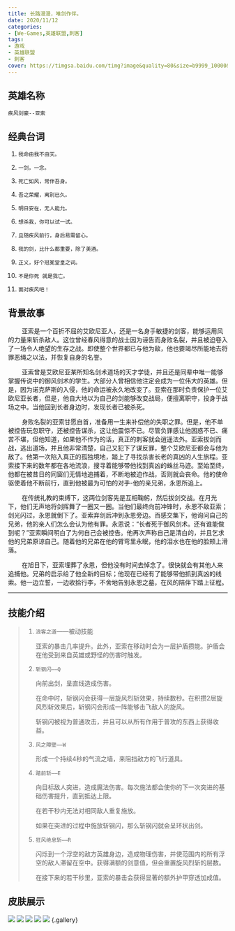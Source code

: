 ```yaml
---
title: 长路漫漫，唯剑作伴。
date: 2020/11/12
categories:
- [We-Games,英雄联盟,刺客]
tags:
- 游戏
- 英雄联盟
- 刺客
cover: https://timgsa.baidu.com/timg?image&quality=80&size=b9999_10000&sec=1605268594856&di=cd1eed5339c2b5e3edf15a304d5df6b4&imgtype=0&src=http%3A%2F%2Fimg1.replays.net%2Flol.replays.net%2Fuploads%2Fbody%2F2017%2F01%2F1484544071nDG.jpg
---
```

## 英雄名称

`疾风剑豪--亚索`

## 经典台词

1. `我命由我不由天。`

2. `一剑，一念。`

3. `死亡如风，常伴吾身。`

4. `吾之荣耀，离别已久。`

5. `明日安在，无人能允。`

6. `想杀我，你可以试一试。`

7. `且随疾风前行，身后易需留心。`

8. `我的剑，比什么都重要，除了美酒。`

9. `正义，好个冠冕堂皇之词。`

10. `不是你死 就是我亡。`

11. `面对疾风吧！`
## 背景故事

&nbsp;&nbsp;&nbsp;&nbsp;&nbsp;&nbsp;&nbsp;&nbsp;亚索是一个百折不屈的艾欧尼亚人，还是一名身手敏捷的剑客，能够运用风的力量来斩杀敌人。这位曾经春风得意的战士因为诬告而身败名裂，并且被迫卷入了一场令人绝望的生存之战。即使整个世界都已与他为敌，他也要竭尽所能地去将罪恶绳之以法，并恢复自身的名誉。

&nbsp;&nbsp;&nbsp;&nbsp;&nbsp;&nbsp;&nbsp;&nbsp;亚索曾是艾欧尼亚某所知名剑术道场的天才学徒，并且还是同辈中唯一能够掌握传说中的御风剑术的学生。大部分人曾相信他注定会成为一位伟大的英雄。但是，因为诺克萨斯的入侵，他的命运被永久地改变了。亚索在那时负责保护一位艾欧尼亚长者，但是，他自大地以为自己的剑能够改变战局，便擅离职守，投身于战场之中。当他回到长者身边时，发现长者已被杀死。

&nbsp;&nbsp;&nbsp;&nbsp;&nbsp;&nbsp;&nbsp;&nbsp;身败名裂的亚索甘愿自首，准备用一生来补偿他的失职之罪。但是，他不单被控告玩忽职守，还被控告谋杀，这让他震惊不已。尽管负罪感让他困惑不已、痛苦不堪，但他知道，如果他不作为的话，真正的刺客就会逍遥法外。亚索拔剑而战，逃出道场，并且他非常清楚，自己又犯下了谋反罪，整个艾欧尼亚都会与他为敌了。他第一次陷入真正的孤独境地，踏上了寻找杀害长老的真凶的人生旅程。亚索接下来的数年都在各地流浪，搜寻着能够带他找到真凶的蛛丝马迹。至始至终，他都在被昔日的同窗们无情地追捕着，不断地被迫作战，否则就会丧命。他的使命驱使着他不断前行，直到他被最为可怕的对手-他的亲兄弟，永恩所追上。

&nbsp;&nbsp;&nbsp;&nbsp;&nbsp;&nbsp;&nbsp;&nbsp;在传统礼教的束缚下，这两位剑客先是互相鞠躬，然后拔剑交战。在月光下，他们无声地将剑挥舞了一圈又一圈。当他们最终向前冲锋时，永恩不敌亚索；剑光闪过，永恩就倒下了。亚索弃剑后冲到永恩旁边。百感交集下，他询问自己的兄弟，他的亲人们怎么会认为他有罪。永恩说：“长者死于御风剑术。还有谁能做到呢？”亚索瞬间明白了为何自己会被控告。他再次声称自己是清白的，并且乞求他的兄弟原谅自己。随着他的兄弟在他的臂弯里永眠，他的泪水也在他的脸颊上滑落。

&nbsp;&nbsp;&nbsp;&nbsp;&nbsp;&nbsp;&nbsp;&nbsp;在旭日下，亚索埋葬了永恩，但他没有时间去悼念了。很快就会有其他人来追捕他。兄弟的启示给了他全新的目标；他现在已经有了能够带他抓到真凶的线索。他一边立誓，一边收拾行李，不舍地告别永恩之墓，在风的陪伴下踏上征程。

------

## 技能介绍

> 1. `浪客之道`——被动技能
>
>    亚索的暴击几率提升。此外，亚索在移动时会为一层护盾攒能。护盾会在他受到来自英雄或野怪的伤害时触发。
>
> 2. `斩钢闪——Q`
>
>    向前出剑，呈直线造成伤害。
>
>    在命中时，斩钢闪会获得一层旋风烈斩效果，持续数秒。在积攒2层旋风烈斩效果后，斩钢闪会形成一阵能够击飞敌人的旋风。
>
>    斩钢闪被视为普通攻击，并且可以从所有作用于普攻的东西上获得收益。
>    
> 3. `风之障壁——W`
>
>    形成一个持续4秒的气流之墙，来阻挡敌方的飞行道具。
>
> 4. `踏前斩——E`
>
>    向目标敌人突进，造成魔法伤害。每次施法都会使你的下一次突进的基础伤害提升，直到抵达上限。
>
>    在若干秒内无法对相同敌人重复施放。
>
>    如果在突进的过程中施放斩钢闪，那么斩钢闪就会呈环状出剑。
>
> 5. `狂风绝息斩——R`
>
>    闪烁到一个浮空的敌方英雄身边，造成物理伤害，并使范围内的所有浮空的敌人滞留在空中。获得满额的剑意值，但会重置旋风烈斩的层数。
>
>    在接下来的若干秒里，亚索的暴击会获得显著的额外护甲穿透加成值。

##  皮肤展示 
![](https://timgsa.baidu.com/timg?image&quality=80&size=b9999_10000&sec=1605268702196&di=2a6381510be1574cb8b19ab6b792ca43&imgtype=0&src=http%3A%2F%2Fc.hiphotos.baidu.com%2Fzhidao%2Fpic%2Fitem%2F6159252dd42a283476d00d6858b5c9ea15cebf5a.jpg)
![](https://timgsa.baidu.com/timg?image&quality=80&size=b9999_10000&sec=1605268828886&di=53ade29d6ded2e3cb390b4b59ffc67f0&imgtype=0&src=http%3A%2F%2Fimg.mp.itc.cn%2Fupload%2F20170606%2F451070cee45349929e7137c90b46c808_th.jpg)
![](https://timgsa.baidu.com/timg?image&quality=80&size=b9999_10000&sec=1605268845525&di=094f2ac069e1823d5d129597bcf85cfe&imgtype=0&src=http%3A%2F%2Fimg.kuai8.com%2Fnewspic%2Fimage%2F201907%2F01%2F3cce72cc09.jpg)
![](https://timgsa.baidu.com/timg?image&quality=80&size=b9999_10000&sec=1605268870834&di=9e311d62cfee8a0bda862b6e2e5e283a&imgtype=0&src=http%3A%2F%2Ftx-free-imgs.acfun.cn%2Fo_1ecmi2vo11as39e31jvl1btrvid0.png%3Fimageslim)
![](https://timgsa.baidu.com/timg?image&quality=80&size=b9999_10000&sec=1605268970506&di=ff1960d950c75b8823be1e2940a65f1b&imgtype=0&src=http%3A%2F%2Fimages.h128.com%2Fupload%2F201911%2F01%2F201911011011124835.jpg%3Fx-oss-process%3Dimage%2Fauto-orient%2C1%2Fresize%2Cm_fill%2Cw_1421%2Ch_1066%2Fquality%2Cq_100%2Fformat%2Cjpg)
{.gallery}

